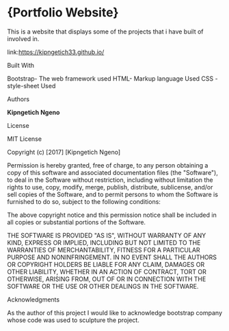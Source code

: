 # {Portfolio Website} #

This is a website that displays some of the projects that i have built of involved in.

link:https://kipngetich33.github.io/

Built With

Bootstrap- The web framework used
HTML- Markup language Used
CSS -style-sheet Used

Authors

**Kipngetich Ngeno**

License

MIT License

Copyright (c) [2017] [Kipngetich Ngeno]

Permission is hereby granted, free of charge, to any person obtaining a copy
of this software and associated documentation files (the "Software"), to deal
in the Software without restriction, including without limitation the rights
to use, copy, modify, merge, publish, distribute, sublicense, and/or sell
copies of the Software, and to permit persons to whom the Software is
furnished to do so, subject to the following conditions:

The above copyright notice and this permission notice shall be included in all
copies or substantial portions of the Software.

THE SOFTWARE IS PROVIDED "AS IS", WITHOUT WARRANTY OF ANY KIND, EXPRESS OR
IMPLIED, INCLUDING BUT NOT LIMITED TO THE WARRANTIES OF MERCHANTABILITY,
FITNESS FOR A PARTICULAR PURPOSE AND NONINFRINGEMENT. IN NO EVENT SHALL THE
AUTHORS OR COPYRIGHT HOLDERS BE LIABLE FOR ANY CLAIM, DAMAGES OR OTHER
LIABILITY, WHETHER IN AN ACTION OF CONTRACT, TORT OR OTHERWISE, ARISING FROM,
OUT OF OR IN CONNECTION WITH THE SOFTWARE OR THE USE OR OTHER DEALINGS IN THE
SOFTWARE.

Acknowledgments

As the author of this project I would like to acknowledge bootstrap company whose code was used to sculpture the project.
